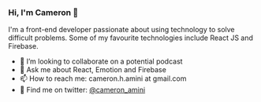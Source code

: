 ### Hi, I'm Cameron 👋

I'm a front-end developer passionate about using technology to solve difficult problems. Some of my favourite technologies include React JS and Firebase. 


- 👯 I’m looking to collaborate on a potential podcast
- 💬 Ask me about React, Emotion and Firebase
- 📫 How to reach me: cameron.h.amini at gmail.com
- 🔎 Find me on twitter: [@cameron_amini](https://twitter.com/cameron_amini)
